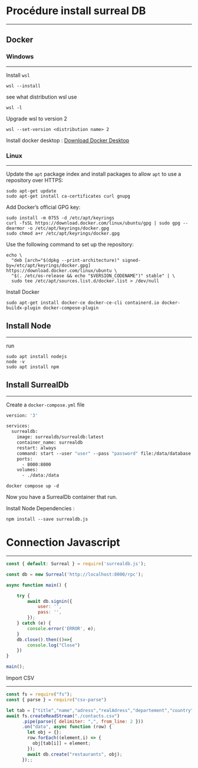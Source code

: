 # Procédure install surreal DB

---

## Docker

### Windows

---

Install `wsl`

```shell
wsl --install
```

see what distribution wsl use

```shell
wsl -l
```

Upgrade wsl to version 2 

```shell
wsl --set-version <distribution name> 2
```

Install docker desktop : [Download Docker Desktop](https://www.docker.com/products/docker-desktop/)

### Linux

---

Update the `apt` package index and install packages to allow `apt` to use a repository over HTTPS:

```shell
sudo apt-get update
sudo apt-get install ca-certificates curl gnupg
```

Add Docker’s official GPG key:

```shell
sudo install -m 0755 -d /etc/apt/keyrings
curl -fsSL https://download.docker.com/linux/ubuntu/gpg | sudo gpg --dearmor -o /etc/apt/keyrings/docker.gpg
sudo chmod a+r /etc/apt/keyrings/docker.gpg
```

Use the following command to set up the repository:

```shell
echo \
  "deb [arch="$(dpkg --print-architecture)" signed-by=/etc/apt/keyrings/docker.gpg] https://download.docker.com/linux/ubuntu \
  "$(. /etc/os-release && echo "$VERSION_CODENAME")" stable" | \
  sudo tee /etc/apt/sources.list.d/docker.list > /dev/null
```

Install Docker

```shell
sudo apt-get install docker-ce docker-ce-cli containerd.io docker-buildx-plugin docker-compose-plugin
```



## Install Node

---

run

```shell
sudo apt install nodejs
node -v
sudo apt install npm
```



## Install SurrealDb

---

Create a `docker-compose.yml` file

```dockerfile
version: '3'

services:
  surrealdb:
    image: surrealdb/surrealdb:latest
    container_name: surrealdb
    restart: always
    command: start --user "user" --pass "password" file:/data/database.db
    ports:
      - 8000:8000
    volumes:
      - ./data:/data
```

```shell
docker compose up -d
```

Now you have a SurrealDb container that run.



Install Node Dependencies :

```shell
npm install --save surrealdb.js
```



# Connection Javascript

---

```javascript
const { default: Surreal } = require('surrealdb.js');

const db = new Surreal('http://localhost:8000/rpc');

async function main() {

	try {
		await db.signin({
			user: '',
			pass: '',
		});
	} catch (e) {
		console.error('ERROR', e);
	}
	db.close().then(()=>{
		console.log("Close")
	})
}

main();

```
Import CSV

---

```javascript
const fs = require("fs");
const { parse } = require("csv-parse")

let tab = ["title","name","adress","realAdress","departement","country","tel","email"]
await fs.createReadStream("./contacts.csv")
      .pipe(parse({ delimiter: ",", from_line: 2 }))
      .on("data", async function (row) {
        let obj = {};
        row.forEach((element,i) => {
          obj[tab[i]] = element;
        });
        await db.create("restaurants", obj);
      });;
```


